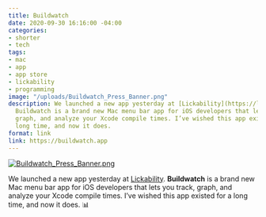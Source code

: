 ```yaml
---
title: Buildwatch
date: 2020-09-30 16:16:00 -04:00
categories:
- shorter
- tech
tags:
- mac
- app
- app store
- lickability
- programming
image: "/uploads/Buildwatch_Press_Banner.png"
description: We launched a new app yesterday at [Lickability](https://lickability.com).
  Buildwatch is a brand new Mac menu bar app for iOS developers that lets you track,
  graph, and analyze your Xcode compile times. I’ve wished this app existed for a
  long time, and now it does.
format: link
link: https://buildwatch.app
---
```


[![Buildwatch_Press_Banner.png](/uploads/Buildwatch_Press_Banner.png)
](https://buildwatch.app)

We launched a new app yesterday at [Lickability](https://lickability.com). **Buildwatch** is a brand new Mac menu bar app for iOS developers that lets you track, graph, and analyze your Xcode compile times. I’ve wished this app existed for a long time, and now it does. 📊